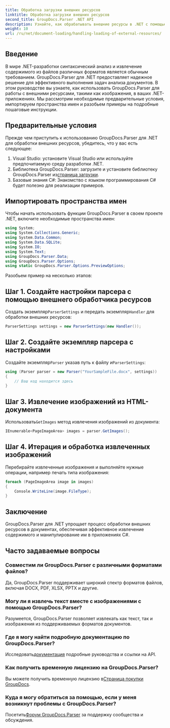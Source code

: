 ```yaml
---
title: Обработка загрузки внешних ресурсов
linktitle: Обработка загрузки внешних ресурсов
second_title: GroupDocs.Parser .NET API
description: Узнайте, как обрабатывать внешние ресурсы в .NET с помощью GroupDocs.Parser для эффективного анализа и извлечения документов.
weight: 10
url: /ru/net/document-loading/handling-loading-of-external-resources/
---
```

## Введение
В мире .NET-разработки синтаксический анализ и извлечение содержимого из файлов различных форматов является обычным требованием. GroupDocs.Parser для .NET предоставляет надежное решение для эффективного выполнения задач анализа документов. В этом руководстве вы узнаете, как использовать GroupDocs.Parser для работы с внешними ресурсами, такими как изображения, в ваших .NET-приложениях. Мы рассмотрим необходимые предварительные условия, импортируем пространства имен и разобьем примеры на подробные пошаговые инструкции.
## Предварительные условия
Прежде чем приступить к использованию GroupDocs.Parser для .NET для обработки внешних ресурсов, убедитесь, что у вас есть следующее:
1. Visual Studio: установите Visual Studio или используйте предпочитаемую среду разработки .NET.
2. Библиотека GroupDocs.Parser: загрузите и установите библиотеку GroupDocs.Parser из[страница загрузки](https://releases.groupdocs.com/parser/net/).
3. Базовые знания C#: Знакомство с языком программирования C# будет полезно для реализации примеров.

## Импортировать пространства имен
Чтобы начать использовать функции GroupDocs.Parser в своем проекте .NET, включите необходимые пространства имен:
```csharp
using System;
using System.Collections.Generic;
using System.Data.Common;
using System.Data.SQLite;
using System.IO;
using System.Text;
using GroupDocs.Parser.Data;
using GroupDocs.Parser.Options;
using static GroupDocs.Parser.Options.PreviewOptions;
```

Разобьем пример на несколько этапов:
## Шаг 1. Создайте настройки парсера с помощью внешнего обработчика ресурсов
 Создать экземпляр`ParserSettings` и передать экземпляр`Handler` для обработки внешних ресурсов:
```csharp
ParserSettings settings = new ParserSettings(new Handler());
```
## Шаг 2. Создайте экземпляр парсера с настройками
 Создайте экземпляр`Parser` указав путь к файлу и`ParserSettings`:
```csharp
using (Parser parser = new Parser("YourSampleFile.docx", settings))
{
    // Ваш код находится здесь
}
```
## Шаг 3. Извлечение изображений из HTML-документа
 Использовать`GetImages` метод извлечения изображений из документа:
```csharp
IEnumerable<PageImageArea> images = parser.GetImages();
```
## Шаг 4. Итерация и обработка извлеченных изображений
Перебирайте извлеченные изображения и выполняйте нужные операции, например печать типа изображения:
```csharp
foreach (PageImageArea image in images)
{
    Console.WriteLine(image.FileType);
}
```

## Заключение
GroupDocs.Parser для .NET упрощает процесс обработки внешних ресурсов в документах, обеспечивая эффективное извлечение содержимого и манипулирование им в приложениях C#.

## Часто задаваемые вопросы
### Совместим ли GroupDocs.Parser с различными форматами файлов?
Да, GroupDocs.Parser поддерживает широкий спектр форматов файлов, включая DOCX, PDF, XLSX, PPTX и другие.
### Могу ли я извлечь текст вместе с изображениями с помощью GroupDocs.Parser?
Разумеется, GroupDocs.Parser позволяет извлекать как текст, так и изображения из поддерживаемых форматов документов.
### Где я могу найти подробную документацию по GroupDocs.Parser?
 Исследовать[документация](https://tutorials.groupdocs.com/parser/net/) подробные руководства и ссылки на API.
### Как получить временную лицензию на GroupDocs.Parser?
 Вы можете получить временную лицензию в[Страница покупки GroupDocs](https://purchase.groupdocs.com/temporary-license/).
### Куда я могу обратиться за помощью, если у меня возникнут проблемы с GroupDocs.Parser?
 Посетить[Форум GroupDocs.Parser](https://forum.groupdocs.com/c/parser/17) за поддержку сообщества и обсуждения.